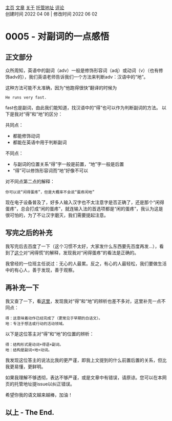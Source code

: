 [主页](https://ganggangxiao.github.io/)
[文章](https://ganggangxiao.github.io/list/)
[关于](https://ganggangxiao.github.io/about/)
[托管地址](https://github.com/ganggangxiao/ganggangxiao.github.io/)
[评论](https://github.com/ganggangxiao/ganggangxiao.github.io/issues)  
创建时间 2022 04 08 | 修改时间 2022 06 02

# **0005 - 对副词的一点感悟**

## 正文部分

众所周知，英语中的副词（adv）一般是修饰形容词（adj）或动词（v）（也有修饰adv的），我们英语老师告诉我们一个方法来判断adv：汉语中的“地”。

这种方法可能不太准确，因为“他跑得很快”翻译的时候为

    He runs very fast.
fast也是副词，由此我们能知道，找汉语中的“得”也可以作为判断副词的方法。
以下是我对“得”和“地”的区分：  

共同点：
 - 都能修饰动词
 - 都能在英语中用于判断副词

不同点：
 - 与副词的位置关系“得”字一般是前置，“地”字一般是后置
 - “得”可以修饰形容词而“地”好像不可以
 
 对不同点第二点的解释：

    你可以说“闲得蛋疼”，但是大概率不会说“蛋疼闲地”

现在电子设备普及了，好多人输入汉字也不太注意字是否正确了，还是那个“闲得蛋疼”，总会打成“闲的蛋疼”，就连输入法的首选项都是“闲的蛋疼”，我认为这是很可怕的，为了不让汉字磨灭，我们需要提起注意。

## 写完之后的补充

我写完后去百度了一下（这个习惯不太好，大家发什么东西要先百度再发...），看到了[这个](https://zhidao.baidu.com/question/1757115797590621868.html)对“闲得慌”的解释，发现我对“闲得蛋疼”的看法是正确的。

我曾经的一位班主任说过：无心的人最累。反之，有心的人最轻松，我们要做生活中的有心人，善于发现，善于观察。

## 再补充一下

我又查了一下，看[这里](https://zhidao.baidu.com/question/1495226712832563499.html)，发现我对“得”和“地”的辨析也差不多对，这里补充一点不同点：
    
    得：这意味着动作已经完成了（更常见于早期的白话文）。
    地：专注于想法或行动的活动领域。

以下是这位答主对“得”和“地”的位置的辨析：

    得：结构形式是动词+得语+副词。
    地：结构是副词+地+动词。

我发现这位答主的说法比我的更严谨，即我上文提到的什么前置后置的关系，但比我更易懂，更鲜明。

如果我理解不够透彻，表达不够严谨，或是文章中有错误，请原谅。您可以在本网页的托管地址提issue以纠正错误。


希望你我的语文越来越棒，加油！


## **以上 - The End.**